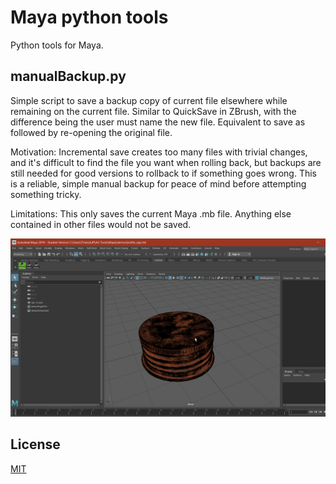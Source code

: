 # Maya python tools
Python tools for Maya.

## manualBackup.py
Simple script to save a backup copy of current file elsewhere while remaining on the current file. Similar to QuickSave in ZBrush, with the difference being the user must name the new file. Equivalent to save as followed by re-opening the original file.

Motivation: Incremental save creates too many files with trivial changes, and it's difficult to find the file you want when rolling back, but backups are still needed for good versions to rollback to if something goes wrong. This is a reliable, simple manual backup for peace of mind before attempting something tricky.

Limitations: This only saves the current Maya .mb file. Anything else contained in other files would not be saved.

![Back up demo](demos/backup_maya_shelf_tool.gif)

## License
[MIT](https://opensource.org/licenses/MIT)
